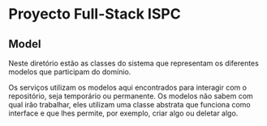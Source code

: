 # Proyecto Full-Stack ISPC

## Model

Neste diretório estão as classes do sistema que representam os diferentes modelos que participam do domínio.

Os serviços utilizam os modelos aqui encontrados para interagir com o repositório, seja temporário ou permanente. Os modelos não sabem com qual irão trabalhar, eles utilizam uma classe abstrata que funciona como interface e que lhes permite, por exemplo, criar algo ou deletar algo.
